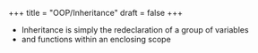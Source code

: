 +++
title = "OOP/Inheritance"
draft = false
+++

-   Inheritance is simply the redeclaration of a group of variables
-   and functions within an enclosing scope
